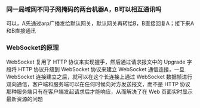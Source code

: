 ### 同一局域网不同子网掩码的两台机器A，B可以相互通讯吗
可以，A先通过arp广播发给默认网关，默认网关再转给B，B直接回复A；接下来A和B直接通讯
### WebSocket的原理
WebSocket 复用了 HTTP 协议来实现握手，然后通过请求报文中的 Upgrade 字段将 HTTP 协议升级到 WebSocket 协议来建立 WebSocket 通信连接，一旦 WebSocket 连接建立之后，就可以在这个长连接上通过 WebSocket 数据帧进行双向通信，客户端和服务端可以在任何时候向对方发送报文，而不是 HTTP 协议那种服务端只有在客户端发起请求后才能响应，从而解决了在 Web 页面实时显示最新资源的问题